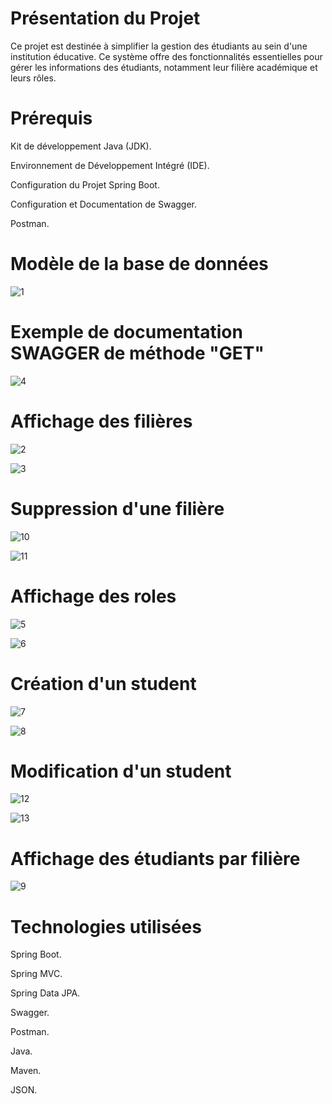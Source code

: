 
# Présentation du Projet
Ce projet est destinée à simplifier la gestion des étudiants au sein d'une institution éducative. Ce système offre des fonctionnalités essentielles pour gérer les informations des étudiants, notamment leur filière académique et leurs rôles.

# Prérequis
Kit de développement Java (JDK).

Environnement de Développement Intégré (IDE).

Configuration du Projet Spring Boot.

Configuration et Documentation de Swagger.

Postman.


# Modèle de la base de données

![1](https://github.com/ayaberhil/TP_SpringBoot/assets/147451152/17453080-ffa0-4e95-99e7-762f64bee00a)

# Exemple de documentation SWAGGER de méthode "GET"

![4](https://github.com/ayaberhil/TP_SpringBoot/assets/147451152/36deab2b-4e53-48e7-a123-c4f09b934a78)

# Affichage des filières

![2](https://github.com/ayaberhil/TP_SpringBoot/assets/147451152/80760e29-7782-4833-896d-48cb9d365180)

![3](https://github.com/ayaberhil/TP_SpringBoot/assets/147451152/dc4185e6-4dbe-419e-8fe5-6a29159085b9)

# Suppression d'une filière

![10](https://github.com/ayaberhil/TP_SpringBoot/assets/147451152/37f013e9-cce5-400a-a481-a78da7ff6128)

![11](https://github.com/ayaberhil/TP_SpringBoot/assets/147451152/d8ae902d-4cb0-4dda-813b-625889a9550a)




# Affichage des roles

![5](https://github.com/ayaberhil/TP_SpringBoot/assets/147451152/534ca3e6-e706-4b5e-85dc-e4d350dc5831)

![6](https://github.com/ayaberhil/TP_SpringBoot/assets/147451152/a0e21ac6-0792-44e7-904b-a3fcf3bfdd59)

# Création d'un student

![7](https://github.com/ayaberhil/TP_SpringBoot/assets/147451152/35169bc8-179d-460e-b904-1b773e51812f)

![8](https://github.com/ayaberhil/TP_SpringBoot/assets/147451152/5f2141b0-c20c-4dfe-a0bc-04a2a5fb7373)

# Modification d'un student
![12](https://github.com/ayaberhil/TP_SpringBoot/assets/147451152/7cacf701-ad9e-4ae1-9bb5-1a6e29437149)

![13](https://github.com/ayaberhil/TP_SpringBoot/assets/147451152/1640f578-7515-4215-b5c8-8f21186f58d6)


# Affichage des étudiants par filière

![9](https://github.com/ayaberhil/TP_SpringBoot/assets/147451152/8b3da3c9-227c-4c63-8432-d0a031198e35)


# Technologies utilisées
Spring Boot.

Spring MVC.

Spring Data JPA.

Swagger.

Postman.

Java.

Maven.

JSON.














